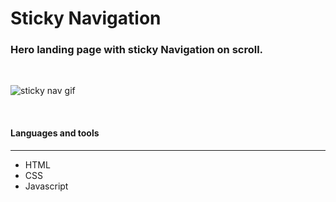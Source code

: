 # Sticky Navigation
### Hero landing page with sticky Navigation on scroll. 
<br/>

![sticky nav gif](https://i.imgur.com/IAt49S5.gif)


<br/>

#### Languages and tools 
---

* HTML
* CSS
* Javascript

